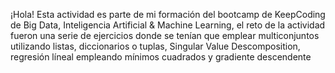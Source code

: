¡Hola!
Esta actividad es parte de mi formación del bootcamp de KeepCoding de Big Data, Inteligencia Artificial & Machine Learning,
el reto de la actividad fueron una serie de ejercicios donde se tenían que emplear multiconjuntos utilizando listas, diccionarios o tuplas, 
Singular Value Descomposition, regresión líneal empleando mínimos cuadrados y gradiente descendente
